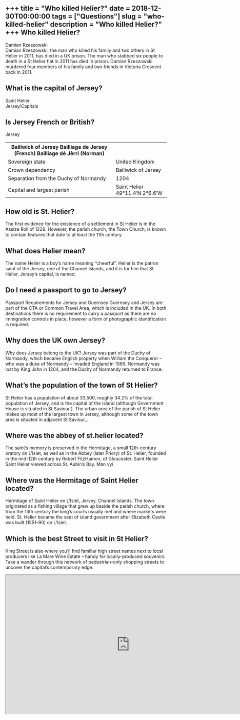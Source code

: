 +++
title = "Who killed Helier?"
date = 2018-12-30T00:00:00
tags = ["Questions"]
slug = "who-killed-helier"
description = "Who killed Helier?"
+++
Who killed Helier?
------------------

Damian Rzeszowski  
Damian Rzeszowski, the man who killed his family and two others in St Helier in 2011, has died in a UK prison. The man who stabbed six people to death in a St Helier flat in 2011 has died in prison. Damian Rzeszowski murdered four members of his family and two friends in Victoria Crescent back in 2011.

What is the capital of Jersey?
------------------------------

Saint Helier  
Jersey/Capitals

Is Jersey French or British?
----------------------------

Jersey

<table><tr><th>Bailiwick of Jersey Bailliage de Jersey (French) Bailliage dé Jèrri (Norman)</th></tr><tr><td>Sovereign state</td><td>United Kingdom</td></tr><tr><td>Crown dependency</td><td>Bailiwick of Jersey</td></tr><tr><td>Separation from the Duchy of Normandy</td><td>1204</td></tr><tr><td>Capital and largest parish</td><td>Saint Helier 49°11.4′N 2°6.6′W</td></tr></table>

How old is St. Helier?
----------------------

The first evidence for the existence of a settlement in St Helier is in the Assize Roll of 1229. However, the parish church, the Town Church, is known to contain features that date to at least the 11th century.

What does Helier mean?
----------------------

The name Helier is a boy’s name meaning “cheerful”. Helier is the patron saint of the Jersey, one of the Channel Islands, and it is for him that St. Helier, Jersey’s capital, is named.

Do I need a passport to go to Jersey?
-------------------------------------

Passport Requirements for Jersey and Guernsey Guernsey and Jersey are part of the CTA or Common Travel Area, which is included in the UK. In both destinations there is no requirement to carry a passport as there are no immigration controls in place, however a form of photographic identification is required.

Why does the UK own Jersey?
---------------------------

Why does Jersey belong to the UK? Jersey was part of the Duchy of Normandy, which became English property when William the Conqueror – who was a duke of Normandy – invaded England in 1066. Normandy was lost by King John in 1204, and the Duchy of Normandy returned to France.

What’s the population of the town of St Helier?
-----------------------------------------------

St Helier has a population of about 33,500, roughly 34.2% of the total population of Jersey, and is the capital of the Island (although Government House is situated in St Saviour ). The urban area of the parish of St Helier makes up most of the largest town in Jersey, although some of the town area is situated in adjacent St Saviour,…

Where was the abbey of st.helier located?
-----------------------------------------

The saint’s memory is preserved in the Hermitage, a small 12th-century oratory on L’Islet, as well as in the Abbey (later Priory) of St. Helier, founded in the mid-12th century by Robert FitzHamon, of Gloucester. Saint Helier Saint Helier viewed across St. Aubin’s Bay. Man vyi

Where was the Hermitage of Saint Helier located?
------------------------------------------------

Hermitage of Saint Helier on L’Islet, Jersey, Channel Islands. The town originated as a fishing village that grew up beside the parish church, where from the 13th century the king’s courts usually met and where markets were held. St. Helier became the seat of island government after Elizabeth Castle was built (1551–90) on L’Islet.

Which is the best Street to visit in St Helier?
-----------------------------------------------

King Street is also where you’ll find familiar high street names next to local producers like La Mare Wine Estate – handy for locally-produced souvenirs. Take a wander through this network of pedestrian-only shopping streets to uncover the capital’s contemporary edge.

<iframe allow="accelerometer; autoplay; clipboard-write; encrypted-media; gyroscope; picture-in-picture" allowfullscreen="" class="__youtube_prefs__  epyt-is-override  no-lazyload" data-no-lazy="1" data-origheight="433" data-origwidth="770" data-skipgform_ajax_framebjll="" height="433" id="_ytid_62123" loading="lazy" src="https://www.youtube.com/embed/sENHl4h2LJY?enablejsapi=1&autoplay=0&cc_load_policy=0&cc_lang_pref=&iv_load_policy=1&loop=0&modestbranding=0&rel=1&fs=1&playsinline=0&autohide=2&theme=dark&color=red&controls=1&" title="YouTube player" width="770"></iframe>